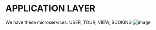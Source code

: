 # APPLICATION LAYER
We have these microservices: USER, TOUR, VIEW, BOOKING
![image](https://github.com/Tesseract99/GalacticAPI_microservice/assets/51220476/13a5e5a8-76ca-4455-96eb-e1f4f2758ec8)
